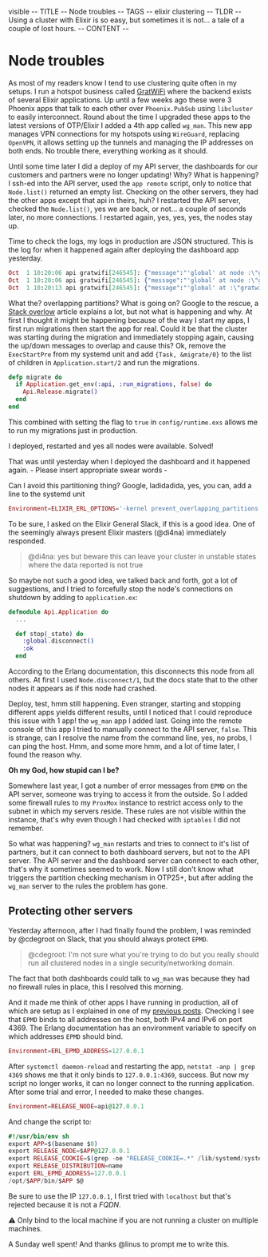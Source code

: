 visible
-- TITLE --
Node troubles
-- TAGS --
elixir
clustering
-- TLDR --
Using a cluster with Elixir is so easy, but sometimes it is not... a tale of a couple of lost hours.
-- CONTENT --
# Node troubles

As most of my readers know I tend to use clustering quite often in my setups.
I run a hotspot business called [GratWiFi](https://www.gratwifi.eu) where the backend exists of several Elixir applications.
Up until a few weeks ago these were 3 Phoenix apps that talk to each other over `Phoenix.PubSub` using `libcluster` to easily interconnect.
Round about the time I upgraded these apps to the latest versions of OTP/Elixir I added a 4th app called `wg_man`.
This new app manages VPN connections for my hotspots using `WireGuard`, replacing `OpenVPN`, it allows setting up the tunnels and managing the IP addresses on both ends.
No trouble there, everything working as it should.

Until some time later I did a deploy of my API server, the dashboards for our customers and partners were no longer updating!
Why? What is happening?  I ssh-ed into the API server, used the `app remote` script, only to notice that `Node.list()` returned an empty list.
Checking on the other servers, they had the other apps except that api in theirs, huh?
I restarted the API server, checked the `Node.list()`, yes we are back, or not... a couple of seconds later, no more connections.
I restarted again, yes, yes, yes, the nodes stay up.

Time to check the logs, my logs in production are JSON structured. This is the log for when it happened again after deploying the dashboard app yesterday.

```elixir
Oct  1 10:20:06 api gratwifi[246545]: {"message":"'global' at node :\"gratwifi@api.xxx\" disconnected node :\"dashboard@dashboard.xxx\" in order to prevent overlapping partitions","time":"2023-10-01T10:20:06.101Z","severity":"WARNING"}
Oct  1 10:20:06 api gratwifi[246545]: {"message":"'global' at node :\"gratwifi@api.xxx\" disconnected node :\"pashboard@partner.xxx\" in order to prevent overlapping partitions","time":"2023-10-01T10:20:06.101Z","severity":"WARNING"}
Oct  1 10:20:13 api gratwifi[246545]: {"message":"'global' at :\"gratwifi@api.xxx\" failed to connect to :\"wg_man@xxx\"\n","time":"2023-10-01T10:20:13.090Z","severity":"WARNING"}
```

What the? overlapping partitions? What is going on? Google to the rescue, a [Stack overlow](https://stackoverflow.com/questions/73567169/distributed-erlang-how-does-the-prevention-of-overlapping-partititions-algor) article explains a lot, but not what is happening and why.
At first I thought it might be happening because of the way I start my apps, I first run migrations then start the app for real. Could it be that the cluster was starting during the migration and immediately stopping again, causing the up/down messages to overlap and cause this?
Ok, remove the `ExecStartPre` from my systemd unit and add `{Task, &migrate/0}` to the list of children in `Application.start/2` and run the migrations.

```elixir
defp migrate do
  if Application.get_env(:api, :run_migrations, false) do
    Api.Release.migrate()
  end
end
```

This combined with setting the flag to `true` in `config/runtime.exs` allows me to run my migrations just in production.

I deployed, restarted and yes all nodes were available. Solved!

That was until yesterday when I deployed the dashboard and it happened again. - Please insert appropriate swear words -

Can I avoid this partitioning thing? Google, ladidadida, yes, you can, add a line to the systemd unit

```elixir
Environment=ELIXIR_ERL_OPTIONS='-kernel prevent_overlapping_partitions false'
```

To be sure, I asked on the Elixir General Slack, if this is a good idea. One of the seemingly always present Elixir masters (@di4na) immediately responded.

> @di4na: yes but beware this can leave your cluster in unstable states where the data reported is not true

So maybe not such a good idea, we talked back and forth, got a lot of suggestions, and I tried to forcefully stop the node's connections on shutdown by adding to `application.ex`:

```elixir
defmodule Api.Application do
  ...

  def stop(_state) do
    :global.disconnect()
    :ok
  end
```

According to the Erlang documentation, this disconnects this node from all others. At first I used `Node.disconnect/1`, but the docs state that to the other nodes it appears as if this node had crashed.

Deploy, test, hmm still happening. Even stranger, starting and stopping different apps yields different results, until I noticed that I could reproduce this issue with 1 app! the `wg_man` app I added last.
Going into the remote console of this app I tried to manually connect to the API server, `false`. This is strange, can I resolve the name from the command line, yes, no probs, I can ping the host.
Hmm, and some more hmm, and a lot of time later, I found the reason why. 

**Oh my God, how stupid can I be?**

Somewhere last year, I got a number of error messages from `EPMD` on the API server, someone was trying to access it from the outside.
So I added some firewall rules to my `ProxMox` instance to restrict access only to the subnet in which my servers reside.
These rules are not visible within the instance, that's why even though I had checked with `iptables` I did not remember.

So what was happening?  `wg_man` restarts and tries to connect to it's list of partners, but it can connect to both dashboard servers, but not to the API server.
The API server and the dashboard server can connect to each other, that's why it sometimes seemed to work. Now I still don't know what triggers the partition checking mechanism in OTP25+, but after adding the `wg_man` server to the rules the problem has gone.

## Protecting other servers

Yesterday afternoon, after I had finally found the problem, I was reminded by @cdegroot on Slack, that you should always protect `EPMD`.

> @cdegroot: I'm not sure what you're trying to do but you really should run all clustered nodes in a single security/networking domain.

The fact that both dashboards could talk to `wg_man` was because they had no firewall rules in place, this I resolved this morning.

And it made me think of other apps I have running in production, all of which are setup as I explained in one of my [previous posts](https://til.verschooten.name/til/2022-09-21/how-i-deploy-my-phoenix-apps).
Checking I see that `EPMD` binds to all addresses on the host, both IPv4 and IPv6 on port 4369.
The Erlang documentation has an environment variable to specify on which addresses `EPMD` should bind.
```elixir
Environment=ERL_EPMD_ADDRESS=127.0.0.1
```
After `systemctl daemon-reload` and restarting the app, `netstat -anp | grep 4369` shows me that it only binds to `127.0.0.1:4369`, success.
But now my script no longer works, it can no longer connect to the running application.
After some trial and error, I needed to make these changes.
```elixir
Environment=RELEASE_NODE=api@127.0.0.1
```
And change the script to:

```elixir
#!/usr/bin/env sh
export APP=$(basename $0)
export RELEASE_NODE=$APP@127.0.0.1
export RELEASE_COOKIE=$(grep -oe "RELEASE_COOKIE=.*" /lib/systemd/system/$APP.service | cut -d'=' -f2)
export RELEASE_DISTRIBUTION=name
export ERL_EPMD_ADDRESS=127.0.0.1
/opt/$APP/bin/$APP $@
```
Be sure to use the IP `127.0.0.1`, I first tried with `localhost` but that's rejected because it is not a _FQDN_.

&#x26A0; Only bind to the local machine if you are not running a cluster on multiple machines.


A Sunday well spent! And thanks @linus to prompt me to write this.
